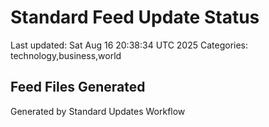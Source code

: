 # Standard Feed Update Status
Last updated: Sat Aug 16 20:38:34 UTC 2025
Categories: technology,business,world

## Feed Files Generated

Generated by Standard Updates Workflow
